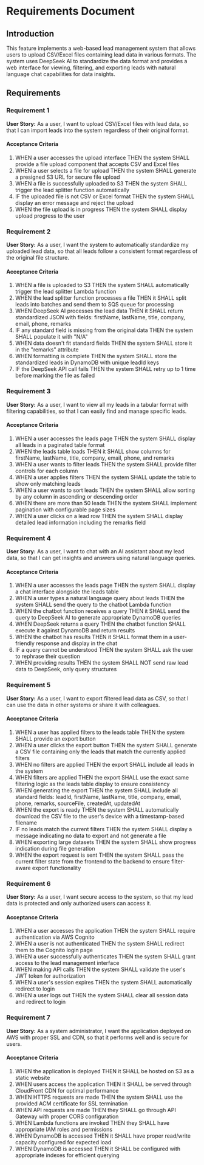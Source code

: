 # Requirements Document

## Introduction

This feature implements a web-based lead management system that allows users to upload CSV/Excel files containing lead data in various formats. The system uses DeepSeek AI to standardize the data format and provides a web interface for viewing, filtering, and exporting leads with natural language chat capabilities for data insights.

## Requirements

### Requirement 1

**User Story:** As a user, I want to upload CSV/Excel files with lead data, so that I can import leads into the system regardless of their original format.

#### Acceptance Criteria

1. WHEN a user accesses the upload interface THEN the system SHALL provide a file upload component that accepts CSV and Excel files
2. WHEN a user selects a file for upload THEN the system SHALL generate a presigned S3 URL for secure file upload
3. WHEN a file is successfully uploaded to S3 THEN the system SHALL trigger the lead splitter function automatically
4. IF the uploaded file is not CSV or Excel format THEN the system SHALL display an error message and reject the upload
5. WHEN the file upload is in progress THEN the system SHALL display upload progress to the user

### Requirement 2

**User Story:** As a user, I want the system to automatically standardize my uploaded lead data, so that all leads follow a consistent format regardless of the original file structure.

#### Acceptance Criteria

1. WHEN a file is uploaded to S3 THEN the system SHALL automatically trigger the lead splitter Lambda function
2. WHEN the lead splitter function processes a file THEN it SHALL split leads into batches and send them to SQS queue for processing
3. WHEN DeepSeek AI processes the lead data THEN it SHALL return standardized JSON with fields: firstName, lastName, title, company, email, phone, remarks
4. IF any standard field is missing from the original data THEN the system SHALL populate it with "N/A"
5. WHEN data doesn't fit standard fields THEN the system SHALL store it in the "remarks" attribute
6. WHEN formatting is complete THEN the system SHALL store the standardized leads in DynamoDB with unique leadId keys
7. IF the DeepSeek API call fails THEN the system SHALL retry up to 1 time before marking the file as failed

### Requirement 3

**User Story:** As a user, I want to view all my leads in a tabular format with filtering capabilities, so that I can easily find and manage specific leads.

#### Acceptance Criteria

1. WHEN a user accesses the leads page THEN the system SHALL display all leads in a paginated table format
2. WHEN the leads table loads THEN it SHALL show columns for firstName, lastName, title, company, email, phone, and remarks
3. WHEN a user wants to filter leads THEN the system SHALL provide filter controls for each column
4. WHEN a user applies filters THEN the system SHALL update the table to show only matching leads
5. WHEN a user wants to sort leads THEN the system SHALL allow sorting by any column in ascending or descending order
6. WHEN there are more than 50 leads THEN the system SHALL implement pagination with configurable page sizes
7. WHEN a user clicks on a lead row THEN the system SHALL display detailed lead information including the remarks field

### Requirement 4

**User Story:** As a user, I want to chat with an AI assistant about my lead data, so that I can get insights and answers using natural language queries.

#### Acceptance Criteria

1. WHEN a user accesses the leads page THEN the system SHALL display a chat interface alongside the leads table
2. WHEN a user types a natural language query about leads THEN the system SHALL send the query to the chatbot Lambda function
3. WHEN the chatbot function receives a query THEN it SHALL send the query to DeepSeek AI to generate appropriate DynamoDB queries
4. WHEN DeepSeek returns a query THEN the chatbot function SHALL execute it against DynamoDB and return results
5. WHEN the chatbot has results THEN it SHALL format them in a user-friendly response and display in the chat
6. IF a query cannot be understood THEN the system SHALL ask the user to rephrase their question
7. WHEN providing results THEN the system SHALL NOT send raw lead data to DeepSeek, only query structures

### Requirement 5

**User Story:** As a user, I want to export filtered lead data as CSV, so that I can use the data in other systems or share it with colleagues.

#### Acceptance Criteria

1. WHEN a user has applied filters to the leads table THEN the system SHALL provide an export button
2. WHEN a user clicks the export button THEN the system SHALL generate a CSV file containing only the leads that match the currently applied filters
3. WHEN no filters are applied THEN the export SHALL include all leads in the system
4. WHEN filters are applied THEN the export SHALL use the exact same filtering logic as the leads table display to ensure consistency
5. WHEN generating the export THEN the system SHALL include all standard fields: leadId, firstName, lastName, title, company, email, phone, remarks, sourceFile, createdAt, updatedAt
6. WHEN the export is ready THEN the system SHALL automatically download the CSV file to the user's device with a timestamp-based filename
7. IF no leads match the current filters THEN the system SHALL display a message indicating no data to export and not generate a file
8. WHEN exporting large datasets THEN the system SHALL show progress indication during file generation
9. WHEN the export request is sent THEN the system SHALL pass the current filter state from the frontend to the backend to ensure filter-aware export functionality

### Requirement 6

**User Story:** As a user, I want secure access to the system, so that my lead data is protected and only authorized users can access it.

#### Acceptance Criteria

1. WHEN a user accesses the application THEN the system SHALL require authentication via AWS Cognito
2. WHEN a user is not authenticated THEN the system SHALL redirect them to the Cognito login page
3. WHEN a user successfully authenticates THEN the system SHALL grant access to the lead management interface
4. WHEN making API calls THEN the system SHALL validate the user's JWT token for authorization
5. WHEN a user's session expires THEN the system SHALL automatically redirect to login
6. WHEN a user logs out THEN the system SHALL clear all session data and redirect to login

### Requirement 7

**User Story:** As a system administrator, I want the application deployed on AWS with proper SSL and CDN, so that it performs well and is secure for users.

#### Acceptance Criteria

1. WHEN the application is deployed THEN it SHALL be hosted on S3 as a static website
2. WHEN users access the application THEN it SHALL be served through CloudFront CDN for optimal performance
3. WHEN HTTPS requests are made THEN the system SHALL use the provided ACM certificate for SSL termination
4. WHEN API requests are made THEN they SHALL go through API Gateway with proper CORS configuration
5. WHEN Lambda functions are invoked THEN they SHALL have appropriate IAM roles and permissions
6. WHEN DynamoDB is accessed THEN it SHALL have proper read/write capacity configured for expected load
7. WHEN DynamoDB is accessed THEN it SHALL be configured with appropriate indexes for efficient querying